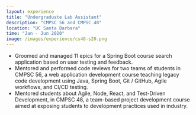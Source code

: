 ```yaml
---
layout: experience
title: "Undergraduate Lab Assistant"
description: "CMPSC 56 and CMPSC 48"
location: "UC Santa Barbara"
time: "Jan - Jun 2020"
image: /images/experience/cs48-s20.png
---
```


* Groomed and managed 11 epics for a Spring Boot course search application based on user testing and feedback.
* Mentored and performed code reviews for two teams of students in CMPSC 56, a web application development course teaching legacy code development using Java, Spring Boot, Git / GitHub, Agile workflows, and CI/CD testing.
* Mentored students about Agile, Node, React, and Test-Driven Development, in CMPSC 48, a team-based project development course aimed at exposing students to development practices used in industry.